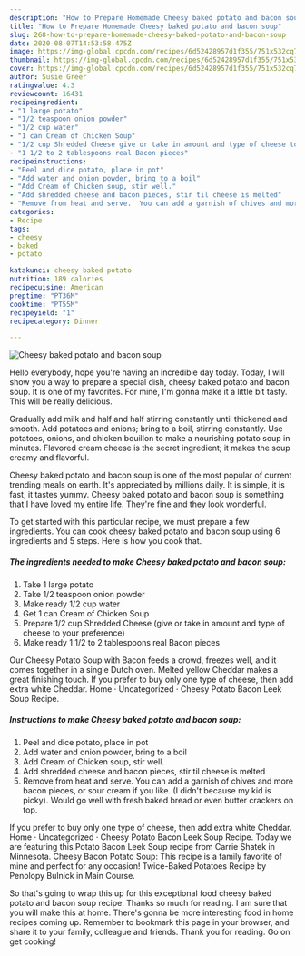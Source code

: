 ```yaml
---
description: "How to Prepare Homemade Cheesy baked potato and bacon soup"
title: "How to Prepare Homemade Cheesy baked potato and bacon soup"
slug: 268-how-to-prepare-homemade-cheesy-baked-potato-and-bacon-soup
date: 2020-08-07T14:53:58.475Z
image: https://img-global.cpcdn.com/recipes/6d52428957d1f355/751x532cq70/cheesy-baked-potato-and-bacon-soup-recipe-main-photo.jpg
thumbnail: https://img-global.cpcdn.com/recipes/6d52428957d1f355/751x532cq70/cheesy-baked-potato-and-bacon-soup-recipe-main-photo.jpg
cover: https://img-global.cpcdn.com/recipes/6d52428957d1f355/751x532cq70/cheesy-baked-potato-and-bacon-soup-recipe-main-photo.jpg
author: Susie Greer
ratingvalue: 4.3
reviewcount: 16431
recipeingredient:
- "1 large potato"
- "1/2 teaspoon onion powder"
- "1/2 cup water"
- "1 can Cream of Chicken Soup"
- "1/2 cup Shredded Cheese give or take in amount and type of cheese to your preference"
- "1 1/2 to 2 tablespoons real Bacon pieces"
recipeinstructions:
- "Peel and dice potato, place in pot"
- "Add water and onion powder, bring to a boil"
- "Add Cream of Chicken soup, stir well."
- "Add shredded cheese and bacon pieces, stir til cheese is melted"
- "Remove from heat and serve.  You can add a garnish of chives and more bacon pieces, or sour cream if you like.  (I didn&#39;t because my kid is picky).  Would go well with fresh baked bread or even butter crackers on top."
categories:
- Recipe
tags:
- cheesy
- baked
- potato

katakunci: cheesy baked potato 
nutrition: 189 calories
recipecuisine: American
preptime: "PT36M"
cooktime: "PT55M"
recipeyield: "1"
recipecategory: Dinner

---
```



![Cheesy baked potato and bacon soup](https://img-global.cpcdn.com/recipes/6d52428957d1f355/751x532cq70/cheesy-baked-potato-and-bacon-soup-recipe-main-photo.jpg)

Hello everybody, hope you're having an incredible day today. Today, I will show you a way to prepare a special dish, cheesy baked potato and bacon soup. It is one of my favorites. For mine, I'm gonna make it a little bit tasty. This will be really delicious.

Gradually add milk and half and half stirring constantly until thickened and smooth. Add potatoes and onions; bring to a boil, stirring constantly. Use potatoes, onions, and chicken bouillon to make a nourishing potato soup in minutes. Flavored cream cheese is the secret ingredient; it makes the soup creamy and flavorful.

Cheesy baked potato and bacon soup is one of the most popular of current trending meals on earth. It's appreciated by millions daily. It is simple, it is fast, it tastes yummy. Cheesy baked potato and bacon soup is something that I have loved my entire life. They're fine and they look wonderful.


To get started with this particular recipe, we must prepare a few ingredients. You can cook cheesy baked potato and bacon soup using 6 ingredients and 5 steps. Here is how you cook that.

<!--inarticleads1-->

##### The ingredients needed to make Cheesy baked potato and bacon soup:

1. Take 1 large potato
1. Take 1/2 teaspoon onion powder
1. Make ready 1/2 cup water
1. Get 1 can Cream of Chicken Soup
1. Prepare 1/2 cup Shredded Cheese (give or take in amount and type of cheese to your preference)
1. Make ready 1 1/2 to 2 tablespoons real Bacon pieces


Our Cheesy Potato Soup with Bacon feeds a crowd, freezes well, and it comes together in a single Dutch oven. Melted yellow Cheddar makes a great finishing touch. If you prefer to buy only one type of cheese, then add extra white Cheddar. Home · Uncategorized · Cheesy Potato Bacon Leek Soup Recipe. 

<!--inarticleads2-->

##### Instructions to make Cheesy baked potato and bacon soup:

1. Peel and dice potato, place in pot
1. Add water and onion powder, bring to a boil
1. Add Cream of Chicken soup, stir well.
1. Add shredded cheese and bacon pieces, stir til cheese is melted
1. Remove from heat and serve.  You can add a garnish of chives and more bacon pieces, or sour cream if you like.  (I didn&#39;t because my kid is picky).  Would go well with fresh baked bread or even butter crackers on top.


If you prefer to buy only one type of cheese, then add extra white Cheddar. Home · Uncategorized · Cheesy Potato Bacon Leek Soup Recipe. Today we are featuring this Potato Bacon Leek Soup recipe from Carrie Shatek in Minnesota. Cheesy Bacon Potato Soup: This recipe is a family favorite of mine and perfect for any occasion! Twice-Baked Potatoes Recipe by Penolopy Bulnick in Main Course. 

So that's going to wrap this up for this exceptional food cheesy baked potato and bacon soup recipe. Thanks so much for reading. I am sure that you will make this at home. There's gonna be more interesting food in home recipes coming up. Remember to bookmark this page in your browser, and share it to your family, colleague and friends. Thank you for reading. Go on get cooking!
